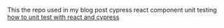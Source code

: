 This the repo used in my blog post cypress react component unit testing  [how to unit test with react and cypress](https://www.martinmcgee.dev/unit-test-react-components-with-cypress/)
